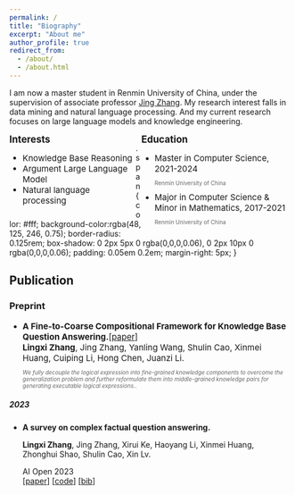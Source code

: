 ```yaml
---
permalink: /
title: "Biography"
excerpt: "About me"
author_profile: true
redirect_from: 
  - /about/
  - /about.html
---
```


I am now a master student in Renmin University of China, under the supervision of associate professor [Jing Zhang](https://xiaojingzi.github.io/). My research interest falls in data mining and natural language processing. And my current research focuses on large language models and knowledge engineering.

<div class="row">
	<div style="width:45%;float:left;">
		<div style="font-size:17px;font-weight:bold;">Interests</div>
		<ul class="ul-interests mb-0">
			<li style="font-size:15px;">Knowledge Base Reasoning</li>
			<li style="font-size:15px;">Argument Large Language Model</li>
			<li style="font-size:15px;">Natural language processing</li>
		</ul>
	</div><div style="width:53%;float:right;">
		<div style="font-size:17px;font-weight:bold;">Education</div>
		<ul class="ul-edu fa-ul mb-0">
			<li>
				<i class="fa-li fas fa-graduation-cap"></i>
				<div class="description" >
					<p style="font-size:15px;margin:0rem;">Master in Computer Science, 2021-2024</p>
					<p style="font-size:10px;color:rgba(0,0,0,.6)">Renmin University of China</p>
				</div>
			</li>
			<li>
				<i class="fa-li fas fa-graduation-cap"></i>
				<div class="description" >
					<p style="font-size:15px;margin:0rem;">Major in Computer Science &amp; Minor in Mathematics, 2017-2021</p>
					<p style="font-size:10px;color:rgba(0,0,0,.6)">Renmin University of China</p>
				</div>
			</li>
		</ul>
	</div>
</div>
<br>
<div>
.span{
    color: #fff;
    background-color:rgba(48, 125, 246, 0.75);
    border-radius: 0.125rem;
    box-shadow: 0 2px 5px 0 rgba(0,0,0,0.06), 0 2px 10px 0 rgba(0,0,0,0.06);
    padding: 0.05em 0.2em;
    margin-right: 5px;
}
<h2>Publication</h2>
<h3>Preprint</h3>
<ul>
    <li>
        <p style="font-size:15px;margin:0rem;"><strong>A Fine-to-Coarse Compositional Framework for Knowledge Base Question Answering.</strong>[<a href="https://arxiv.org/pdf/2305.08845" target="_blank">paper</a>]</p>
        <p style="font-size:15px;margin:0rem;"><strong>Lingxi Zhang</strong>, Jing Zhang, Yanling Wang, Shulin Cao, Xinmei Huang, Cuiping Li, Hong Chen, Juanzi Li.</p>
        <p style="font-size:10px;color:rgba(0,0,0,.6)">
          <i>We fully decouple the logical expression into fine-grained knowledge components to overcome the generalization problem and further reformulate them into middle-grained knowledge pairs for generating executable logical expressions.</i>.
          <br>
      	</p>
    </li>
</ul>
<h5>2023</h5>
<ul>
    <li>
        <p><strong>A survey on complex factual question answering.</strong></p>
        <p><strong>Lingxi Zhang</strong>, Jing Zhang, Xirui Ke, Haoyang Li, Xinmei Huang, Zhonghui Shao, Shulin Cao, Xin Lv.</p>
        <p>
          <div class="span">AI Open 2023</div>
          [<a href="https://arxiv.org/pdf/2210.12316" target="_blank">paper</a>]
          [<a href="https://github.com/RUCAIBox/VQ-Rec" target="_blank">code</a>]
          [<a href="#" data-toggle="collapse" data-target="#hou2022vqrec">bib</a>]
            <br>
        </p>
    </li>
</ul>
</div>

